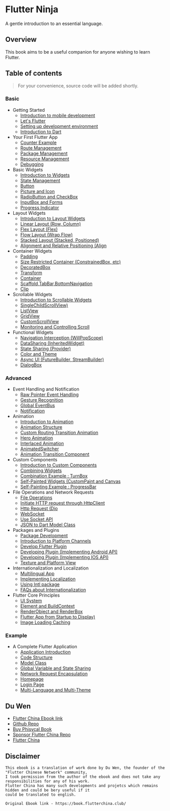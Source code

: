 # Flutter Ninja

A gentle introduction to an essential language.

## Overview

This book aims to be a useful companion for anyone wishing to learn Flutter.

## Table of contents

> For your convenience, source code will be added shortly.
### Basic
* Getting Started
  * [Introduction to mobile development](manuscript/chapter_1.1.md)
  * [Let's Flutter ](manuscript/chapter_1.2.md)
  * [Setting up development environment](manuscript/chapter_1.3.md)
  * [Introduction to Dart](manuscript/chapter_1.4.md)
* Your First Flutter App
  * [Counter Example](manuscript/chapter_2.1.md)
  * [Route Management](manuscript/chapter_2.2.md)
  * [Package Management](manuscript/chapter_2.3.md)
  * [Resource Management](manuscript/chapter_2.4.md)
  * [Debugging](manuscript/chapter_2.5.md)
* Basic Widgets
  * [Introduction to Widgets](manuscript/chapter_3.1.md)
  * [State Management](manuscript/chapter_3.2.md)
  * [Button](manuscript/chapter_3.3.md)
  * [Picture and Icon](manuscript/chapter_3.4.md)
  * [RadioButton and CheckBox](manuscript/chapter_3.5.md)
  * [InputBox and Forms](manuscript/chapter_3.6.md)
  * [Progress Indicator](manuscript/chapter_3.7.md)
* Layout Widgets
  * [Introduction to Layout Widgets](manuscript/chapter_4.1.md)
  * [Linear Layout (Row, Column)](manuscript/chapter_4.2.md)
  * [Flex Layout (Flex)](manuscript/chapter_4.3.md)
  * [Flow Layout (Wrap,Flow)](manuscript/chapter_4.4.md)
  * [Stacked Layout (Stacked, Positioned)](manuscript/chapter_4.5.md)
  * [Alignment and Relative Positioning (Align](manuscript/chapter_4.6.md)
* Container Widgets
  * [Padding](manuscript/chapter_5.1.md)
  * [Size Restricted Container (ConstrainedBox, etc)](manuscript/chapter_5.2.md)
  * [DecoratedBox](manuscript/chapter_5.3.md)
  * [Transform](manuscript/chapter_5.4.md)
  * [Container](manuscript/chapter_5.5.md)
  * [Scaffold,TabBar,BottomNavigation](manuscript/chapter_5.6.md) 
  * [Clip](manuscript/chapter_5.7.md) 
* Scrollable Widgets
  * [Introduction to Scrollable Widgets](manuscript/chapter_6.1.md)
  * [SingleChildScrollView)](manuscript/chapter_6.2.md)
  * [ListView](manuscript/chapter_6.3.md)
  * [GridView](manuscript/chapter_6.4.md)
  * [CustomScrollView](manuscript/chapter_6.5.md)
  * [Monitoring and Controlling Scroll](manuscript/chapter_6.6.md) 
* Functional Widgets
  * [Navigation Interception (WillPopScope)](manuscript/chapter_7.1.md)
  * [DataSharing (InheritedWidget)](manuscript/chapter_7.2.md)
  * [State Sharing (Provider)](manuscript/chapter_7.3.md)
  * [Color and Theme](manuscript/chapter_7.4.md)
  * [Async UI (FutureBuilder, StreamBuilder)](manuscript/chapter_7.5.md)
  * [DialogBox](manuscript/chapter_7.6.md)  
### Advanced 
* Event Handling and Notification
  * [Raw Pointer Event Handling](manuscript/chapter_8.1.md)
  * [Gesture Recognition](manuscript/chapter_8.2.md)
  * [Global EventBus](manuscript/chapter_8.3.md)
  * [Notification](manuscript/chapter_8.4.md)
* Animation
  * [Introduction to Animation](manuscript/chapter_9.1.md)
  * [Animation Structure](manuscript/chapter_9.2.md)
  * [Custom Routing Transition Animation](manuscript/chapter_9.3.md)
  * [Hero Animation](manuscript/chapter_9.4.md)
  * [Interlaced Animation](manuscript/chapter_9.5.md)
  * [AnimatedSwitcher](manuscript/chapter_9.6.md)  
  * [Animation Transition Component](manuscript/chapter_9.7.md)  
* Custom Components
  * [Introduction to Custom Components](manuscript/chapter_10.1.md)
  * [Combining Widgets](manuscript/chapter_10.2.md)
  * [Combination Example : TurnBox](manuscript/chapter_10.3.md)
  * [Self-Painted Widgets (CustomPaint and Canvas](manuscript/chapter_10.4.md)
  * [Self-Painting Example : ProgressBar](manuscript/chapter_10.5.md)  
* File Operations and Network Requests
  * [File Operations](manuscript/chapter_11.1.md)
  * [Initiate HTTP request through HttpClient](manuscript/chapter_11.2.md)
  * [Http Request (Dio](manuscript/chapter_11.3.md)
  * [WebSocket](manuscript/chapter_11.4.md)
  * [Use Socket API](manuscript/chapter_11.5.md)   
  * [JSON to Dart Model Class](manuscript/chapter_11.5.md)
* Packages and Plugins
  * [Package Development](manuscript/chapter_12.1.md)
  * [Introduction to Platform Channels](manuscript/chapter_12.2.md)
  * [Develop Flutter Plugin](manuscript/chapter_12.3.md)
  * [Developing Plugin (Implementing Android API)](manuscript/chapter_12.4.md)
  * [Developing Plugin (Implementing IOS API)](manuscript/chapter_12.5.md)   
  * [Texture and Platform View](manuscript/chapter_12.6.md)  
* Internationalization and Localization
  * [Multilingual App](manuscript/chapter_13.1.md)
  * [Implementing Localization](manuscript/chapter_13.2.md)
  * [Using Intl package](manuscript/chapter_13.3.md)
  * [FAQs about Internationalization](manuscript/chapter_13.4.md)
* Flutter Core Principles
  * [UI System](manuscript/chapter_14.1.md)
  * [Element and BuildContext](manuscript/chapter_14.2.md)
  * [RenderObject and RenderBox](manuscript/chapter_14.3.md)
  * [Flutter App from Startup to Display)](manuscript/chapter_14.4.md)
  * [Image Loading Caching](manuscript/chapter_14.5.md)  
### Example
* A Complete Flutter Application
  * [Application Introduction](manuscript/chapter_15.1.md)
  * [Code Structure](manuscript/chapter_15.2.md)
  * [Model Class](manuscript/chapter_15.3.md)
  * [Global Variable and State Sharing](manuscript/chapter_15.4.md)
  * [Network Request Encapsulation](manuscript/chapter_15.5.md)   
  * [Homepage](manuscript/chapter_15.6.md)  
  * [Login Page](manuscript/chapter_15.7.md)
  * [Multi-Language and Multi-Theme](manuscript/chapter_15.8.md)

## Du Wen
* [Flutter China Ebook link](https://book.flutterchina.club)
* [Github Repo](https://github.com/flutterchina/flutter-in-action)
* [Buy Phisycal Book](https://github.com/flutterchina/flutter-in-action)
* [Sponsor Flutter China Repo](https://paypal.me/wendux91)
* [Flutter China](https://github.com/flutterchina)
## Disclaimer
```
This ebook is a translation of work done by Du Wen, the founder of the "Flutter Chinese Network" community,
I took permission from the author of the ebook and does not take any responsibilities for any of his work.
Flutter China has many such developments and projetcs which remains hidden and could be bery useful if it 
could be translated to english.

Original Ebook link - https://book.flutterchina.club/
```

    
  
  

